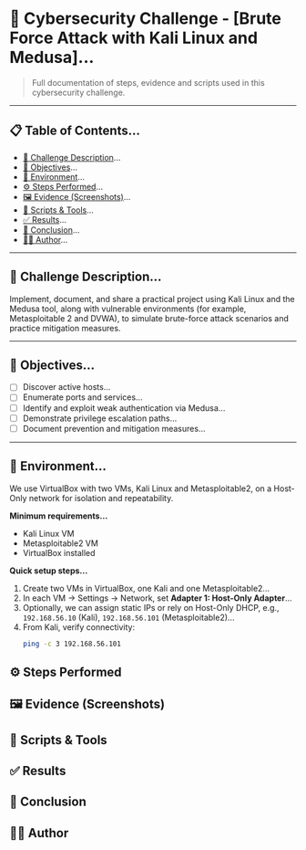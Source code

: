 # 🧠 Cybersecurity Challenge - [Brute Force Attack with Kali Linux and Medusa]...

> Full documentation of steps, evidence and scripts used in this cybersecurity challenge.

---

## 📋 Table of Contents...
- [🧩 Challenge Description](#-challenge-description)...
- [🎯 Objectives](#-objectives)...
- [🧪 Environment](#-environment)...
- [⚙️ Steps Performed](#-steps-performed)...
- [🖼️ Evidence (Screenshots)](#-evidence-screenshots)...
- [🧰 Scripts & Tools](#-scripts--tools)...
- [✅ Results](#-results)...
- [🏁 Conclusion](#-conclusion)...
- [👨‍💻 Author](#-author)...
---

## 🧩 Challenge Description...
Implement, document, and share a practical project using Kali Linux and the Medusa tool, along with vulnerable environments (for example, Metasploitable 2 and DVWA), to simulate brute-force attack scenarios and practice mitigation measures.

---

## 🎯 Objectives...
- [ ] Discover active hosts...  
- [ ] Enumerate ports and services...  
- [ ] Identify and exploit weak authentication via Medusa...  
- [ ] Demonstrate privilege escalation paths...  
- [ ] Document prevention and mitigation measures...

---

## 🧪 Environment...
We use VirtualBox with two VMs, Kali Linux and Metasploitable2, on a Host-Only network for isolation and repeatability.

**Minimum requirements...**  
- Kali Linux VM
- Metasploitable2 VM
- VirtualBox installed

**Quick setup steps...**  
1. Create two VMs in VirtualBox, one Kali and one Metasploitable2...  
2. In each VM → Settings → Network, set **Adapter 1: Host-Only Adapter**...  
3. Optionally, we can assign static IPs or rely on Host-Only DHCP, e.g., `192.168.56.10` (Kali), `192.168.56.101` (Metasploitable2)...  
4. From Kali, verify connectivity:  
   ```bash
   ping -c 3 192.168.56.101

## ⚙️ Steps Performed


## 🖼️ Evidence (Screenshots)

## 🧰 Scripts & Tools

## ✅ Results

## 🏁 Conclusion

## 👨‍💻 Author

